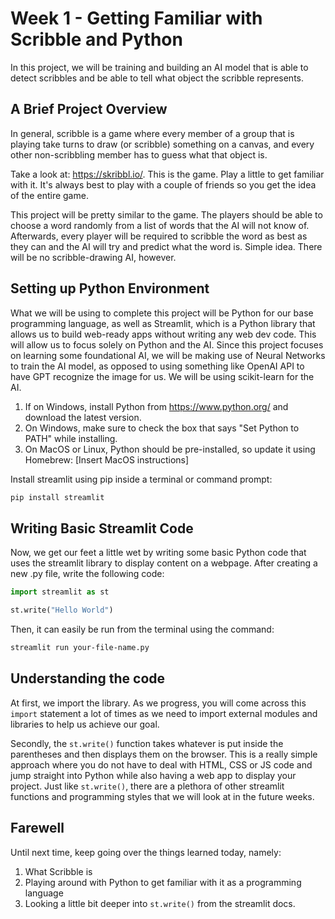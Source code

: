 # Week 1 - Getting Familiar with Scribble and Python

In this project, we will be training and building an AI model that is able to detect scribbles and be able to tell what object the scribble represents. 

## A Brief Project Overview

In general, scribble is a game where every member of a group that is playing take turns to draw (or scribble) something on a canvas, and every other non-scribbling member has to guess what that object is. 

Take a look at: https://skribbl.io/. This is the game. Play a little to get familiar with it. It's always best to play with a couple of friends so you get the idea of the entire game. 

This project will be pretty similar to the game. The players should be able to choose a word randomly from a list of words that the AI will not know of. Afterwards, every player will be required to scribble the word as best as they can and the AI will try and predict what the word is. Simple idea. There will be no scribble-drawing AI, however. 

## Setting up Python Environment

What we will be using to complete this project will be Python for our base programming language, as well as Streamlit, which is a Python library that allows us to build web-ready apps without writing any web dev code. This will allow us to focus solely on Python and the AI. Since this project focuses on learning some foundational AI, we will be making use of Neural Networks to train the AI model, as opposed to using something like OpenAI API to have GPT recognize the image for us. We will be using scikit-learn for the AI.

1) If on Windows, install Python from https://www.python.org/ and download the latest version.
2) On Windows, make sure to check the box that says "Set Python to PATH" while installing.
3) On MacOS or Linux, Python should be pre-installed, so update it using Homebrew: [Insert MacOS instructions]

Install streamlit using pip inside a terminal or command prompt:
```bash
pip install streamlit
```

## Writing Basic Streamlit Code

Now, we get our feet a little wet by writing some basic Python code that uses the streamlit library to display content on a webpage. After creating a new .py file, write the following code:

```python
import streamlit as st

st.write("Hello World")
```

Then, it can easily be run from the terminal using the command:

```bash
streamlit run your-file-name.py
```

## Understanding the code

At first, we import the library. As we progress, you will come across this `import` statement a lot of times as we need to import external modules and libraries to help us achieve our goal. 

Secondly, the `st.write()` function takes whatever is put inside the parentheses and then displays them on the browser. This is a really simple approach where you do not have to deal with HTML, CSS or JS code and jump straight into Python while also having a web app to display your project. Just like `st.write()`, there are a plethora of other streamlit functions and programming styles that we will look at in the future weeks. 

## Farewell
Until next time, keep going over the things learned today, namely:

1) What Scribble is
2) Playing around with Python to get familiar with it as a programming language
3) Looking a little bit deeper into `st.write()` from the streamlit docs.